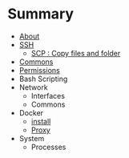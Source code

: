 # Summary

* [About](README.md)
* [SSH](ssh.md)
   * [SCP : Copy files and folder](scp__copy_files_and_folder.md)
* [Commons](commons.md)
* [Permissions](permissions.md)
* Bash Scripting
* Network
   * Interfaces
   * Commons
* Docker
   * [install](docker_install.md)
   * [Proxy](docker_proxy.md)
* System
   * Processes

